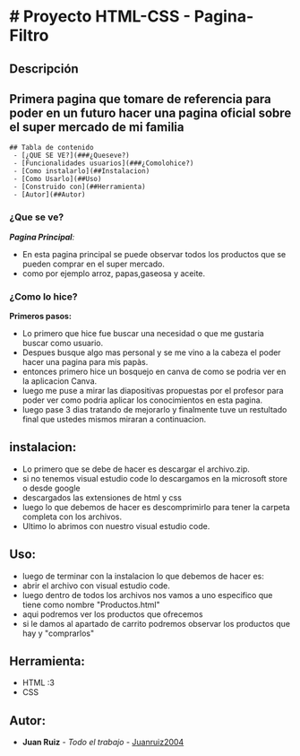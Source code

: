 # # Proyecto HTML-CSS - Pagina- Filtro

## Descripción
Primera pagina que tomare de referencia para poder en un futuro hacer una pagina oficial sobre el super mercado de mi familia
---
```
## Tabla de contenido
 - [¿QUE SE VE?](###¿Queseve?)
 - [Funcionalidades usuarios](###¿Comolohice?)
 - [Como instalarlo](##Instalacion)
 - [Como Usarlo](##Uso)
 - [Construido con](##Herramienta)
 - [Autor](##Autor)
```
   
### ¿Que se ve?

***Pagina Principal**:*

- En esta pagina principal se puede observar todos los productos que se pueden comprar en el super mercado.
- como por ejemplo arroz, papas,gaseosa y aceite.

### ¿Como lo hice?

**Primeros pasos:**

- Lo primero que hice fue buscar una necesidad o que me gustaria buscar como usuario.
- Despues busque algo mas personal y se me vino a la cabeza el poder hacer una  pagina para mis papàs.
- entonces primero hice un bosquejo en canva de como se podria ver en la aplicacion Canva.
- luego me puse a mirar las diapositivas propuestas por el profesor para poder ver como podria aplicar los conocimientos en esta pagina.
- luego pase 3 dias tratando de mejorarlo y finalmente tuve un restultado final que ustedes mismos miraran a continuacion.

## instalacion:
 - Lo primero que se debe de hacer es descargar el archivo.zip.
 - si no tenemos visual estudio code lo descargamos en la microsoft store o desde google
 - descargados las extensiones de html y css 
 - luego lo que debemos de hacer es descomprimirlo para tener la carpeta completa con los archivos.
 - Ultimo lo abrimos con nuestro visual estudio code.
   
## Uso:
  - luego de terminar con la instalacion lo que debemos de hacer es:
  - abrir el archivo con visual estudio code.
  - luego dentro de todos los archivos nos vamos a uno especifico que tiene como nombre "Productos.html"
  - aqui podremos ver los productos que ofrecemos
  - si le damos al apartado de carrito podremos observar los productos que hay y "comprarlos"

## Herramienta:
- HTML :3
- CSS

## Autor:
* **Juan Ruiz** - *Todo el trabajo* - [Juanruiz2004](https://github.com/JuanRuiz2004)
    
